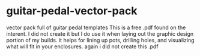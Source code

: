 # guitar-pedal-vector-pack
vector pack full of guitar pedal templates
This is a free .pdf found on the interent. I did not create it but I do use it when laying out the graphic design portion of my builds. it helps for lining up pots, drilling holes, and visualizing what will fit in your enclosures. 
again i did not create this .pdf
